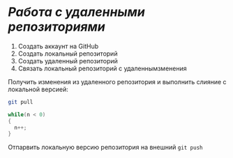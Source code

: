 # ***Работа с удаленными репозиториями***

1. Создать аккаунт на GitHub
2. Создать локальный репозиторий
3. Создать удаленный репозиторий
4. Связать локальный репозиторий с удаленнымзменения

Получить изменения из удаленного репозитория и выполнить слияние с локальной версией:
```bash
git pull
```
```C#
while(n < 0)
{
  n++;
}
```
Отпарвить локальную версию репозитория на внешний `git push`